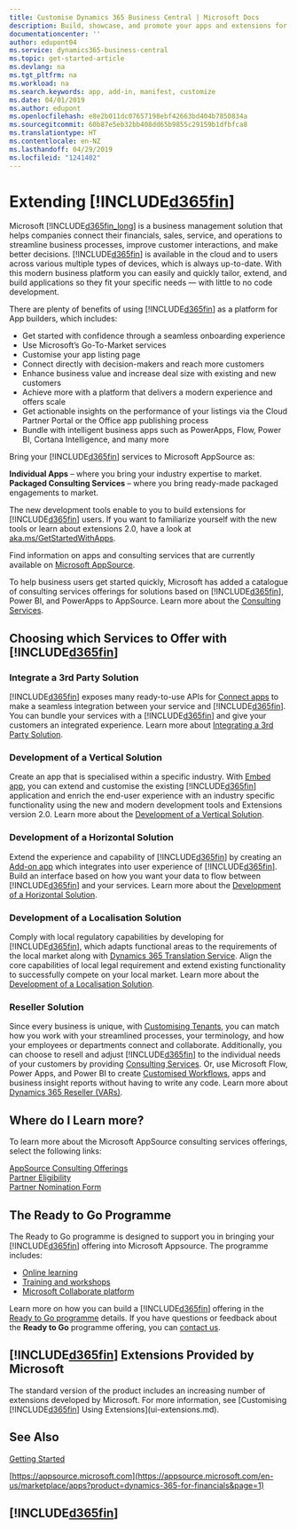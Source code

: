 ```yaml
---
title: Customise Dynamics 365 Business Central | Microsoft Docs
description: Build, showcase, and promote your apps and extensions for Business Central.
documentationcenter: ''
author: edupont04
ms.service: dynamics365-business-central
ms.topic: get-started-article
ms.devlang: na
ms.tgt_pltfrm: na
ms.workload: na
ms.search.keywords: app, add-in, manifest, customize
ms.date: 04/01/2019
ms.author: edupont
ms.openlocfilehash: e8e2b011dc07657198ebf42663bd404b7850834a
ms.sourcegitcommit: 60b87e5eb32bb408dd65b9855c29159b1dfbfca8
ms.translationtype: HT
ms.contentlocale: en-NZ
ms.lasthandoff: 04/29/2019
ms.locfileid: "1241402"
---
```

# <a name="extending-included365finincludesd365finmdmd"></a>Extending [!INCLUDE[d365fin](includes/d365fin_md.md)]
Microsoft [!INCLUDE[d365fin_long](includes/d365fin_long_md.md)] is a business management solution that helps companies connect their financials, sales, service, and operations to streamline business processes, improve customer interactions, and make better decisions. [!INCLUDE[d365fin](includes/d365fin_md.md)] is available in the cloud and to users across various multiple types of devices, which is always up-to-date. With this modern business platform you can easily and quickly tailor, extend, and build applications so they fit your specific needs — with little to no code development.  

There are plenty of benefits of using [!INCLUDE[d365fin](includes/d365fin_md.md)] as a platform for App builders, which includes:

* Get started with confidence through a seamless onboarding experience
* Use Microsoft’s Go-To-Market services
* Customise your app listing page
* Connect directly with decision-makers and reach more customers
* Enhance business value and increase deal size with existing and new customers
* Achieve more with a platform that delivers a modern experience and offers scale  
* Get actionable insights on the performance of your listings via the Cloud Partner Portal or the Office app publishing process
* Bundle with intelligent business apps such as PowerApps, Flow, Power BI, Cortana Intelligence, and many more  

Bring your [!INCLUDE[d365fin](includes/d365fin_md.md)] services to Microsoft AppSource as:

**Individual Apps** – where you bring your industry expertise to market.  
**Packaged Consulting Services** – where you bring ready-made packaged engagements to market.

The new development tools enable to you to build extensions for [!INCLUDE[d365fin](includes/d365fin_md.md)] users. If you want to familiarize yourself with the new tools or learn about extensions 2.0, have a look at [aka.ms/GetStartedWithApps](https://aka.ms/GetStartedWithApps).  

Find information on apps and consulting services that are currently available on [Microsoft AppSource](https://appsource.microsoft.com/en-us/marketplace/consulting-services?country=US&page=1).

To help business users get started quickly, Microsoft has added a catalogue of consulting services offerings for solutions based on [!INCLUDE[d365fin](includes/d365fin_md.md)], Power BI, and PowerApps to AppSource. Learn more about the [Consulting Services](/dynamics-nav/developer/readiness/readiness-consulting).

## <a name="choosing-which-services-to-offer-with-included365finincludesd365finmdmd"></a>Choosing which Services to Offer with [!INCLUDE[d365fin](includes/d365fin_md.md)]

### <a name="integrate-a-3rd-party-solution"></a>Integrate a 3rd Party Solution
[!INCLUDE[d365fin](includes/d365fin_md.md)] exposes many ready-to-use APIs for [Connect apps](/dynamics365/business-central/dev-itpro/developer/readiness/readiness-connect-apps) to make a seamless integration between your service and [!INCLUDE[d365fin](includes/d365fin_md.md)]. You can bundle your services with a [!INCLUDE[d365fin](includes/d365fin_md.md)] and give your customers an integrated experience. Learn more about [Integrating a 3rd Party Solution](/dynamics365/business-central/dev-itpro/developer/readiness/readiness-thirdparty-solution).

### <a name="development-of-a-vertical-solution"></a>Development of a Vertical Solution
Create an app that is specialised within a specific industry. With [Embed app](/dynamics365/business-central/dev-itpro/developer/readiness/readiness-embed-apps), you can extend and customise the existing [!INCLUDE[d365fin](includes/d365fin_md.md)] application and enrich the end-user experience with an industry specific functionality using the new and modern development tools and Extensions version 2.0. Learn more about the [Development of a Vertical Solution](/dynamics365/business-central/dev-itpro/developer/readiness/readiness-develop-vertical).

### <a name="development-of-a-horizontal-solution"></a>Development of a Horizontal Solution
Extend the experience and capability of [!INCLUDE[d365fin](includes/d365fin_md.md)] by creating an [Add-on app](/dynamics365/business-central/dev-itpro/developer/readiness/readiness-add-on-apps) which integrates into user experience of [!INCLUDE[d365fin](includes/d365fin_md.md)]. Build an interface based on how you want your data to flow between [!INCLUDE[d365fin](includes/d365fin_md.md)] and your services. Learn more about the [Development of a Horizontal Solution](/dynamics365/business-central/dev-itpro/developer/readiness/readiness-develop-horizontal).

### <a name="development-of-a-localization-solution"></a>Development of a Localisation Solution
Comply with local regulatory capabilities by developing for [!INCLUDE[d365fin](includes/d365fin_md.md)], which adapts functional areas to the requirements of the local market along with [Dynamics 365 Translation Service](/dynamics365/unified-operations/dev-itpro/lifecycle-services/translation-service-overview). Align the core capabilities of local legal requirement and extend existing functionality to successfully compete on your local market. Learn more about the [Development of a Localisation Solution](/dynamics365/business-central/dev-itpro/developer/readiness/readiness-develop-localization).

### <a name="reseller-solution"></a>Reseller Solution
Since every business is unique, with [Customising Tenants](/dynamics-nav/developer/readiness/readiness-customizing-tenants), you can match how you work with your streamlined processes, your terminology, and how your employees or departments connect and collaborate. Additionally, you can choose to resell and adjust [!INCLUDE[d365fin](includes/d365fin_md.md)] to the individual needs of your customers by providing [Consulting Services](/dynamics-nav/developer/readiness/readiness-consulting). Or, use Microsoft Flow, Power Apps, and Power BI to create [Customised Workflows](/dynamics-nav/developer/readiness/readiness-no-code), apps and business insight reports without having to write any code. Learn more about [Dynamics 365 Reseller (VARs)](/dynamics365/business-central/dev-itpro/developer/readiness/readiness-reseller).

## <a name="where-do-i-learn-more"></a>Where do I Learn more?
To learn more about the Microsoft AppSource consulting services offerings, select the following links:

[AppSource Consulting Offerings](https://appsource.microsoft.com/en-us/marketplace/consulting-services?country=US&page=1)  
[Partner Eligibility](https://smp-cdn-prod.azureedge.net/documents/Microsoft%20AppSource%20Partner%20Listing%20Guidelines.pdf)  
[Partner Nomination Form](https://appsource.microsoft.com/en-us/partners/list-consulting-service)  

## <a name="the-ready-to-go-program"></a>The Ready to Go Programme
The Ready to Go programme is designed to support you in bringing your [!INCLUDE[d365fin](includes/d365fin_md.md)] offering into Microsoft Appsource. The programme includes:

- [Online learning](https://aka.ms/ReadyToGoOnlineLearning)
- [Training and workshops](/dynamics365/business-central/dev-itpro/developer/readiness/readiness-ready-to-go)
- [Microsoft Collaborate platform](https://aka.ms/Collaborate)

Learn more on how you can build a [!INCLUDE[d365fin](includes/d365fin_md.md)] offering in the [Ready to Go programme](/dynamics365/business-central/dev-itpro/developer/readiness/readiness-ready-to-go) details. If you have questions or feedback about the **Ready to Go** programme offering, you can [contact us](mailto:dyn365bep@microsoft.com).

## <a name="included365finincludesd365finmdmd-extensions-provided-by-microsoft"></a>[!INCLUDE[d365fin](includes/d365fin_md.md)] Extensions Provided by Microsoft
The standard version of the product includes an increasing number of extensions developed by Microsoft. For more information, see [Customising [!INCLUDE[d365fin](includes/d365fin_md.md)] Using Extensions](ui-extensions.md).

## <a name="see-also"></a>See Also
[Getting Started](product-get-started.md)  

[https://appsource.microsoft.com](https://appsource.microsoft.com/en-us/marketplace/apps?product=dynamics-365-for-financials&page=1)  

## [!INCLUDE[d365fin](includes/free_trial_md.md)]  
